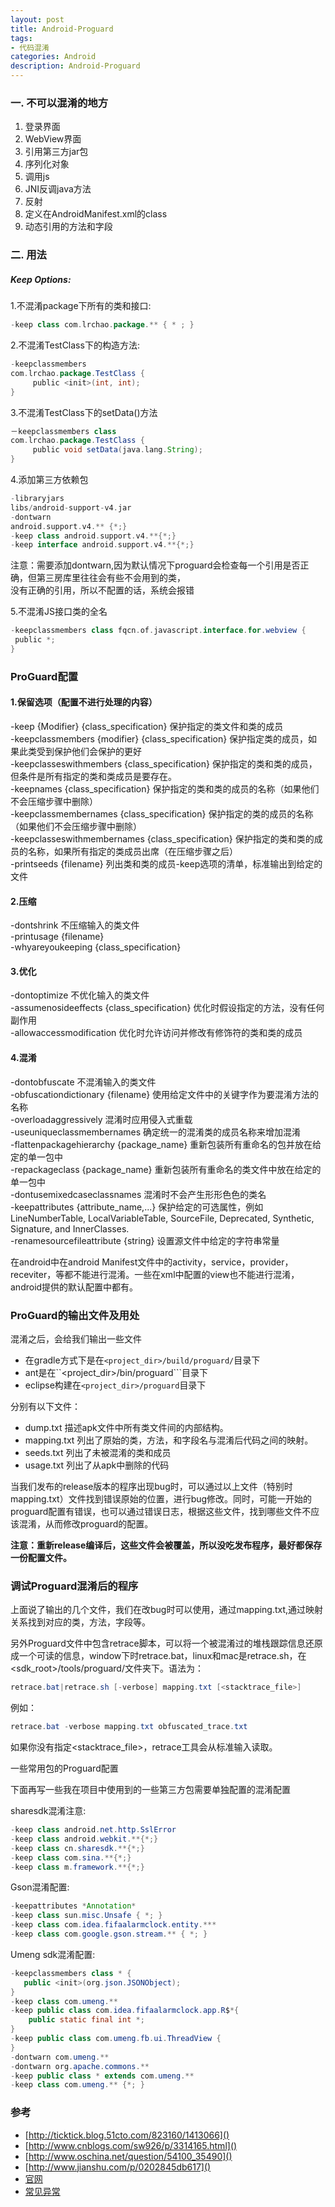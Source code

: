 ```yaml
---
layout: post
title: Android-Proguard
tags:
- 代码混淆
categories: Android
description: Android-Proguard
---
```


### 一. 不可以混淆的地方

1. 登录界面
2. WebView界面
3. 引用第三方jar包
4. 序列化对象
5. 调用js
6. JNI反调java方法
7. 反射
8. 定义在AndroidManifest.xml的class
9. 动态引用的方法和字段

### 二. 用法

##### Keep Options:

1.不混淆package下所有的类和接口:

~~~ gradle
-keep class com.lrchao.package.** { * ; }
~~~

2.不混淆TestClass下的构造方法:

~~~ gradle
-keepclassmembers 
com.lrchao.package.TestClass {
     public <init>(int, int);
} 
~~~

3.不混淆TestClass下的setData()方法

~~~ gradle
－keepclassmembers class
com.lrchao.package.TestClass {
     public void setData(java.lang.String);
}
~~~

4.添加第三方依赖包

~~~ gradle
-libraryjars
libs/android-support-v4.jar
-dontwarn
android.support.v4.** {*;}
-keep class android.support.v4.**{*;}
-keep interface android.support.v4.**{*;}
~~~

注意：需要添加dontwarn,因为默认情况下proguard会检查每一个引用是否正确，但第三房库里往往会有些不会用到的类，<br>
没有正确的引用，所以不配置的话，系统会报错

5.不混淆JS接口类的全名

~~~ gradle
-keepclassmembers class fqcn.of.javascript.interface.for.webview {
 public *;
}
~~~

### ProGuard配置

#### 1.保留选项（配置不进行处理的内容）

-keep {Modifier} {class_specification} 保护指定的类文件和类的成员<br>
-keepclassmembers {modifier} {class_specification} 保护指定类的成员，如果此类受到保护他们会保护的更好<br>
-keepclasseswithmembers {class_specification} 保护指定的类和类的成员，但条件是所有指定的类和类成员是要存在。<br>
-keepnames {class_specification} 保护指定的类和类的成员的名称（如果他们不会压缩步骤中删除）<br>
-keepclassmembernames {class_specification} 保护指定的类的成员的名称（如果他们不会压缩步骤中删除）<br>
-keepclasseswithmembernames {class_specification} 保护指定的类和类的成员的名称，如果所有指定的类成员出席（在压缩步骤之后）<br>
-printseeds {filename} 列出类和类的成员-keep选项的清单，标准输出到给定的文件<br>

#### 2.压缩

-dontshrink 不压缩输入的类文件<br>
-printusage {filename}<br>
-whyareyoukeeping {class_specification}<br>

#### 3.优化

-dontoptimize 不优化输入的类文件<br>
-assumenosideeffects {class_specification} 优化时假设指定的方法，没有任何副作用<br>
-allowaccessmodification 优化时允许访问并修改有修饰符的类和类的成员<br>

#### 4.混淆

-dontobfuscate 不混淆输入的类文件<br>
-obfuscationdictionary {filename} 使用给定文件中的关键字作为要混淆方法的名称<br>
-overloadaggressively 混淆时应用侵入式重载<br>
-useuniqueclassmembernames 确定统一的混淆类的成员名称来增加混淆<br>
-flattenpackagehierarchy {package_name} 重新包装所有重命名的包并放在给定的单一包中<br>
-repackageclass {package_name} 重新包装所有重命名的类文件中放在给定的单一包中<br>
-dontusemixedcaseclassnames 混淆时不会产生形形色色的类名<br>
-keepattributes {attribute_name,...} 保护给定的可选属性，例如LineNumberTable, LocalVariableTable, SourceFile, Deprecated, Synthetic, Signature, and InnerClasses.<br>
-renamesourcefileattribute {string} 设置源文件中给定的字符串常量<br>

在android中在android Manifest文件中的activity，service，provider， receviter，等都不能进行混淆。一些在xml中配置的view也不能进行混淆，android提供的默认配置中都有。

### ProGuard的输出文件及用处

混淆之后，会给我们输出一些文件

- 在gradle方式下是在```<project_dir>/build/proguard/```目录下
- ant是在``<project_dir>/bin/proguard```目录下
- eclipse构建在```<project_dir>/proguard```目录下

分别有以下文件：

- dump.txt 描述apk文件中所有类文件间的内部结构。
- mapping.txt 列出了原始的类，方法，和字段名与混淆后代码之间的映射。
- seeds.txt 列出了未被混淆的类和成员
- usage.txt 列出了从apk中删除的代码

当我们发布的release版本的程序出现bug时，可以通过以上文件（特别时mapping.txt）文件找到错误原始的位置，进行bug修改。同时，可能一开始的proguard配置有错误，也可以通过错误日志，根据这些文件，找到哪些文件不应该混淆，从而修改proguard的配置。

**注意：重新release编译后，这些文件会被覆盖，所以没吃发布程序，最好都保存一份配置文件。**

### 调试Proguard混淆后的程序

上面说了输出的几个文件，我们在改bug时可以使用，通过mapping.txt,通过映射关系找到对应的类，方法，字段等。

另外Proguard文件中包含retrace脚本，可以将一个被混淆过的堆栈跟踪信息还原成一个可读的信息，window下时retrace.bat，linux和mac是retrace.sh，在<sdk_root>/tools/proguard/文件夹下。语法为：

``` java
retrace.bat|retrace.sh [-verbose] mapping.txt [<stacktrace_file>]
```

例如：<br>

``` java
retrace.bat -verbose mapping.txt obfuscated_trace.txt
```

如果你没有指定<stacktrace_file>，retrace工具会从标准输入读取。

一些常用包的Proguard配置

下面再写一些我在项目中使用到的一些第三方包需要单独配置的混淆配置

sharesdk混淆注意:

``` java
-keep class android.net.http.SslError
-keep class android.webkit.**{*;}
-keep class cn.sharesdk.**{*;}
-keep class com.sina.**{*;}
-keep class m.framework.**{*;}
```

Gson混淆配置:

``` java
-keepattributes *Annotation*
-keep class sun.misc.Unsafe { *; }
-keep class com.idea.fifaalarmclock.entity.***
-keep class com.google.gson.stream.** { *; }
```

Umeng sdk混淆配置:

``` java
-keepclassmembers class * {
   public <init>(org.json.JSONObject);
}
-keep class com.umeng.**
-keep public class com.idea.fifaalarmclock.app.R$*{
    public static final int *;
}
-keep public class com.umeng.fb.ui.ThreadView {
}
-dontwarn com.umeng.**
-dontwarn org.apache.commons.**
-keep public class * extends com.umeng.**
-keep class com.umeng.** {*; }
```

### 参考

- [http://ticktick.blog.51cto.com/823160/1413066]()
- [http://www.cnblogs.com/sw926/p/3314165.html]()
- [http://www.oschina.net/question/54100_35490]()
- [http://www.jianshu.com/p/0202845db617]()
- [官网](https://stuff.mit.edu/afs/sipb/project/android/sdk/android-sdk-linux/tools/proguard/docs/index.html#manual/usage.html)
- [常见异常](https://stuff.mit.edu/afs/sipb/project/android/sdk/android-sdk-linux/tools/proguard/docs/index.html#manual/troubleshooting.html)




